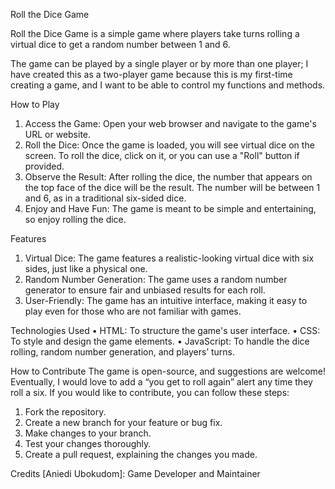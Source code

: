 Roll the Dice Game
 
Roll the Dice Game is a simple game where players take turns rolling a virtual dice to get a random number between 1 and 6. 

The game can be played by a single player or by more than one player; I have created this as a two-player game because this is my first-time creating a game, and I want to be able to control my functions and methods.


How to Play
1.	Access the Game: Open your web browser and navigate to the game's URL or website.
2.	Roll the Dice: Once the game is loaded, you will see virtual dice on the screen. To roll the dice, click on it, or you can use a "Roll" button if provided.
3.	Observe the Result: After rolling the dice, the number that appears on the top face of the dice will be the result. The number will be between 1 and 6, as in a traditional six-sided dice.
4.	Enjoy and Have Fun: The game is meant to be simple and entertaining, so enjoy rolling the dice.


Features
1. 	Virtual Dice: The game features a realistic-looking virtual dice with six sides, just like a physical one.
2. 	Random Number Generation: The game uses a random number generator to ensure fair and unbiased results for each roll.
3. 	User-Friendly: The game has an intuitive interface, making it easy to play even for those who are not familiar with games.


Technologies Used
•	HTML: To structure the game's user interface.
•	CSS: To style and design the game elements.
•	JavaScript: To handle the dice rolling, random number generation, and players’ turns.


How to Contribute
The game is open-source, and suggestions are welcome! Eventually, I would love to add a “you get to roll again” alert any time they roll a six. If you would like to contribute, you can follow these steps:
1.	Fork the repository.
2.	Create a new branch for your feature or bug fix.
3.	Make changes to your branch.
4.	Test your changes thoroughly.
5.	Create a pull request, explaining the changes you made.

Credits
[Aniedi Ubokudom]: Game Developer and Maintainer

